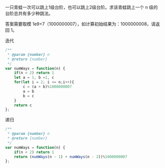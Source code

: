 一只青蛙一次可以跳上1级台阶，也可以跳上2级台阶。求该青蛙跳上一个 n 级的台阶总共有多少种跳法。

答案需要取模 1e9+7（1000000007），如计算初始结果为：1000000008，请返回 1。

迭代

```js
/**
 * @param {number} n
 * @return {number}
 */
var numWays = function(n) {
    if(n < 2) return 1
    let a = 1, b =1, c
    for(let i = 2; i <= n;i++){
        c = (a + b)%1000000007
        a = b
        b = c
    }
    return c
};
```

递归

```js
/**
 * @param {number} n
 * @return {number}
 */
var numWays = function(n) {
    if(n < 2) return 1
    return (numWays(n - 1) + numWays(n - 2))%1000000007
};
```